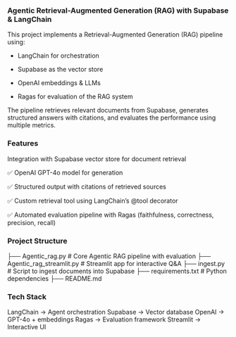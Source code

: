 ### Agentic Retrieval-Augmented Generation (RAG) with Supabase & LangChain

This project implements a Retrieval-Augmented Generation (RAG) pipeline using:

* LangChain for orchestration

* Supabase as the vector store

* OpenAI embeddings & LLMs

* Ragas for evaluation of the RAG system

The pipeline retrieves relevant documents from Supabase, generates structured answers with citations, and evaluates the performance using multiple metrics.

### Features

Integration with Supabase vector store for document retrieval

✅ OpenAI GPT-4o model for generation

✅ Structured output with citations of retrieved sources

✅ Custom retrieval tool using LangChain’s @tool decorator

✅ Automated evaluation pipeline with Ragas
 (faithfulness, correctness, precision, recall)

### Project Structure    

├── Agentic_rag.py             # Core Agentic RAG pipeline with evaluation
├── Agentic_rag_streamlit.py   # Streamlit app for interactive Q&A
├── ingest.py                  # Script to ingest documents into Supabase
├── requirements.txt           # Python dependencies
├── README.md   


### Tech Stack

LangChain → Agent orchestration
Supabase → Vector database
OpenAI → GPT-4o + embeddings
Ragas → Evaluation framework
Streamlit → Interactive UI
